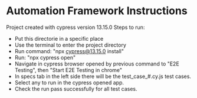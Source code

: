 # Automation Framework Instructions

Project created with cypress version 13.15.0
Steps to run:
 - Put this directorie in a specific place
 - Use the terminal to enter the project directory
 - Run command:  "npx cypress@13.15.0 install"
 - Run:  "npx cypress open"
 - Navigate in cypress browser opened by previous command to "E2E Testing", then "Start E2E Testing in chrome"
 - In specs tab in the left side there will be the test_case_#.cy.js test cases.
 - Select any to run in the cypress opened app.
 - Check the run pass successfully for all test cases.
